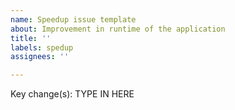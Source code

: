 ```yaml
---
name: Speedup issue template
about: Improvement in runtime of the application
title: ''
labels: spedup
assignees: ''

---
```


Key change(s): TYPE IN HERE
